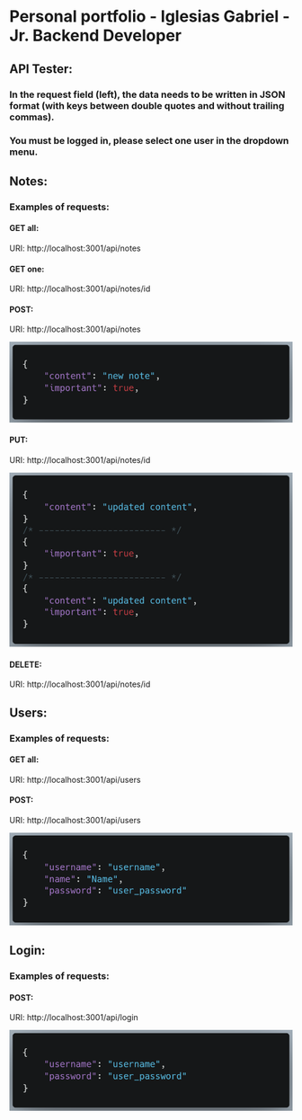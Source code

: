 # Personal portfolio - Iglesias Gabriel - Jr. Backend Developer

## API Tester:

### In the request field (left), the data needs to be written in JSON format (with keys between double quotes and without trailing commas).

### You must be logged in, please select one user in the dropdown menu.

## Notes:

### Examples of requests:

#### GET all:

URI: http://localhost:3001/api/notes

#### GET one:

URI: http://localhost:3001/api/notes/id

#### POST:

URI: http://localhost:3001/api/notes

<img src="./public/examples/post_note.png" alt="post note request example"/>

#### PUT:

URI: http://localhost:3001/api/notes/id

<img src="./public/examples/put_note.png" alt="put note request example"/>

#### DELETE:

URI: http://localhost:3001/api/notes/id

## Users:

### Examples of requests:

#### GET all:

URI: http://localhost:3001/api/users

#### POST:

URI: http://localhost:3001/api/users

<img src="./public/examples/post_user.png" alt="post user request example"/>

## Login:

### Examples of requests:

#### POST:

URI: http://localhost:3001/api/login

<img src="./public/examples/post_login.png" alt="post login request example"/>
